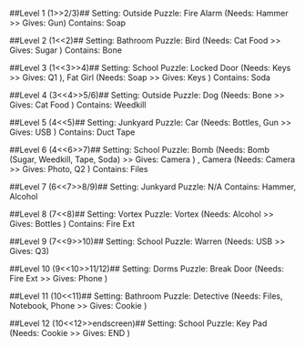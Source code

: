 ##Level 1 (1>>2/3)##
Setting: Outside
Puzzle: Fire Alarm (Needs: Hammer >> Gives: Gun)
Contains: Soap


##Level 2 (1<<2)##
Setting: Bathroom
Puzzle: Bird (Needs: Cat Food >> Gives: Sugar )
Contains: Bone

##Level 3 (1<<3>>4)##
Setting: School
Puzzle: Locked Door (Needs: Keys >> Gives: Q1 ), Fat Girl (Needs: Soap >> Gives: Keys )
Contains: Soda

##Level 4 (3<<4>>5/6)##
Setting: Outside
Puzzle: Dog (Needs: Bone >> Gives: Cat Food )
Contains: Weedkill

##Level 5 (4<<5)##
Setting: Junkyard
Puzzle: Car (Needs: Bottles, Gun >> Gives: USB )
Contains: Duct Tape

##Level 6 (4<<6>>7)##
Setting: School
Puzzle: Bomb (Needs: Bomb (Sugar, Weedkill, Tape, Soda) >> Gives: Camera ) , Camera (Needs: Camera >> Gives: Photo, Q2 )
Contains: Files

##Level 7 (6<<7>>8/9)##
Setting: Junkyard
Puzzle: N/A
Contains: Hammer, Alcohol

##Level 8 (7<<8)##
Setting: Vortex
Puzzle: Vortex (Needs: Alcohol >> Gives: Bottles )
Contains: Fire Ext

##Level 9 (7<<9>>10)##
Setting: School
Puzzle: Warren (Needs: USB >> Gives: Q3)

##Level 10 (9<<10>>11/12)##
Setting: Dorms
Puzzle: Break Door (Needs: Fire Ext >> Gives: Phone )

##Level 11 (10<<11)##
Setting: Bathroom
Puzzle: Detective (Needs: Files, Notebook, Phone >> Gives: Cookie )

##Level 12 (10<<12>>endscreen)##
Setting: School
Puzzle: Key Pad (Needs: Cookie >> Gives: END )
